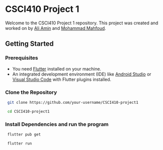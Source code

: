 # CSCI410 Project 1

Welcome to the CSCI410 Project 1 repository. This project was created and worked on by [Ali Amin](https://github.com/substro) and [Mohammad Mahfoud](https://github.com/Mohammad-Mahfoud).
## Getting Started

### Prerequisites
- You need [Flutter](https://flutter.dev/) installed on your machine.
- An integrated development environment (IDE) like [Android Studio](https://developer.android.com/studio) or [Visual Studio Code](https://code.visualstudio.com/) with Flutter plugins installed.

### Clone the Repository
```bash
 git clone https://github.com/your-username/CSCI410-project1

 cd CSCI410-project1
```
### Install Dependencies and run the program
```bash
 flutter pub get

 flutter run
```
